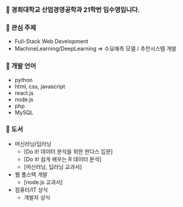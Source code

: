 ### :speech_balloon: 경희대학교 산업경영공학과 21학번 임수영입니다.
### :speech_balloon: 관심 주제
- Full-Stack Web Development 
- MachineLearning/DeepLearning 
=> 수요예측 모델 / 추천시스템 개발

### :speech_balloon: 개발 언어
- python
- html, css, javascript
- react.js
- node.js
- php
- MySQL

###  :speech_balloon: 도서
- 머신러닝/딥러닝
  - [Do it! 데이터 분석을 위한 판다스 입문]
  - [Do it! 쉽게 배우는 R 데이터 분석]
  - [머신러닝, 딥러닝 교과서]
- 웹 풀스택 개발
  - [node.js 교과서]
- 컴퓨터/IT 상식
  - 개발자 상식
